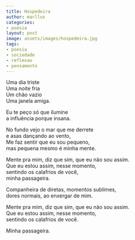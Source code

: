```yaml
---
title: Hospedeira
author: marllus
categories:
- poesia
layout: post
image: assets/images/hospedeira.jpg
tags:
- poesia
- sociedade
- reflexao
- pensamento
---
```


Uma dia triste<br>
Uma noite fria<br>
Um chão vazio<br>
Uma janela amiga.<br>

Eu te peço só que ilumine<br>
a influência porque insana.<br>

No fundo vejo o mar que me derrete<br>
e asas dançando ao vento,<br>
Me faz sentir que eu sou pequeno,<br>
mas pequena mesmo é minha mente.<br>

Mente pra mim, diz que sim, que eu não sou assim.<br>
Que eu estou assim, nesse momento,<br>
sentindo os calafrios de você,<br>
minha passageira.<br>

Companheira de diretas, momentos sublimes,<br>
dores normais, ao enxergar de mim.<br>

Mente pra mim, diz que sim, que eu não sou assim.<br>
Que eu estou assim, nesse momento,<br>
sentindo os calafrios de você.<br>

Minha passageira.<br>
